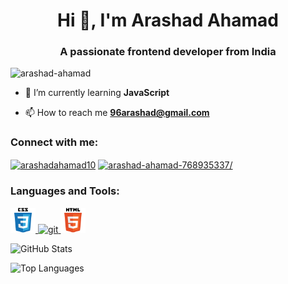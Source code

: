 <h1 align="center">Hi 👋, I'm Arashad Ahamad</h1>
<h3 align="center">A passionate frontend developer from India</h3>

<p align="left"> <img src="https://komarev.com/ghpvc/?username=arashad-ahamad&label=Profile%20views&color=0e75b6&style=flat" alt="arashad-ahamad" /> </p>

- 🌱 I’m currently learning **JavaScript**

- 📫 How to reach me **96arashad@gmail.com**

<h3 align="left">Connect with me:</h3>
<p align="left">
<a href="https://twitter.com/arashadahamad10" target="blank"><img align="center" src="https://raw.githubusercontent.com/rahuldkjain/github-profile-readme-generator/master/src/images/icons/Social/twitter.svg" alt="arashadahamad10" height="30" width="40" /></a>
<a href="https://linkedin.com/in/arashad-ahamad-768935337/" target="blank"><img align="center" src="https://raw.githubusercontent.com/rahuldkjain/github-profile-readme-generator/master/src/images/icons/Social/linked-in-alt.svg" alt="arashad-ahamad-768935337/" height="30" width="40" /></a>
</p>

<h3 align="left">Languages and Tools:</h3>
<p align="left"> <a href="https://www.w3schools.com/css/" target="_blank" rel="noreferrer"> <img src="https://raw.githubusercontent.com/devicons/devicon/master/icons/css3/css3-original-wordmark.svg" alt="css3" width="40" height="40"/> </a> <a href="https://git-scm.com/" target="_blank" rel="noreferrer"> <img src="https://www.vectorlogo.zone/logos/git-scm/git-scm-icon.svg" alt="git" width="40" height="40"/> </a> <a href="https://www.w3.org/html/" target="_blank" rel="noreferrer"> <img src="https://raw.githubusercontent.com/devicons/devicon/master/icons/html5/html5-original-wordmark.svg" alt="html5" width="40" height="40"/> </a> </p>


![GitHub Stats](https://github-readme-stats.vercel.app/api?username=Arashad-Ahamad&show_icons=true&theme=radical)

![Top Languages](https://github-readme-stats.vercel.app/api/top-langs/?username=Arashad-Ahamad&layout=compact&theme=radical)

